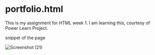 # portfolio.html
This is my assignment for HTML week 1. I am learning this, courtesy of Power Learn Project.

snippet of the page

![Screenshot (21)](https://github.com/mike-oduor/portfolio.html/assets/115211071/3a63cd74-1b18-4281-be62-40ef82bc0d91)
